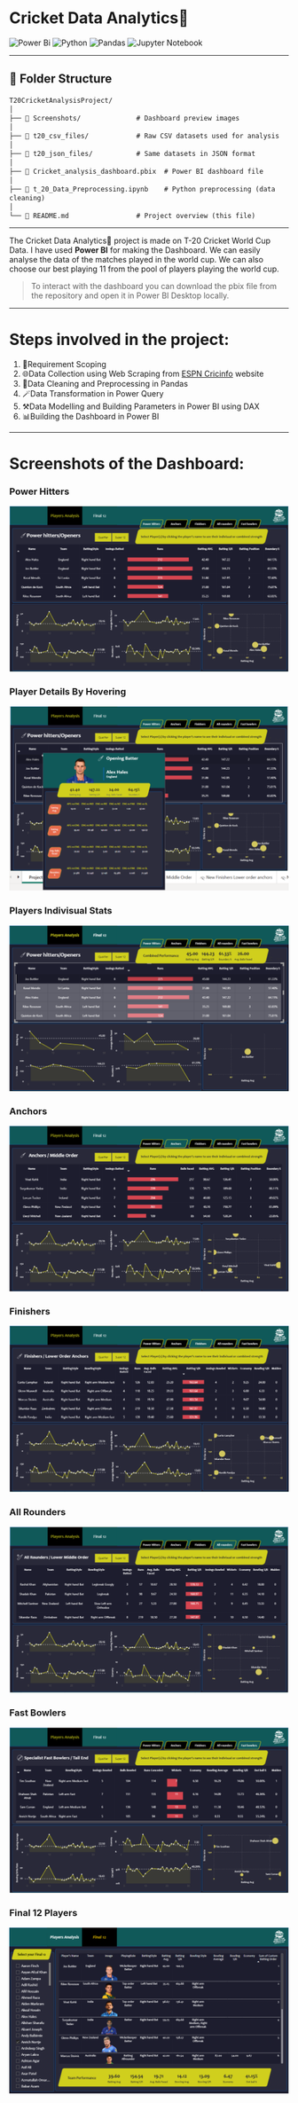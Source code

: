 # Cricket Data Analytics🏏

![Power Bi](https://img.shields.io/badge/power_bi-F2C811?style=for-the-badge&logo=powerbi&logoColor=black)
![Python](https://img.shields.io/badge/python-3670A0?style=for-the-badge&logo=python&logoColor=ffdd54)
![Pandas](https://img.shields.io/badge/pandas-%23150458.svg?style=for-the-badge&logo=pandas&logoColor=white)
![Jupyter Notebook](https://img.shields.io/badge/jupyter-%23FA0F00.svg?style=for-the-badge&logo=jupyter&logoColor=white)

---
## 📁 Folder Structure

```
T20CricketAnalysisProject/
│
├── 📂 Screenshots/              # Dashboard preview images
│
├── 📂 t20_csv_files/            # Raw CSV datasets used for analysis
│
├── 📂 t20_json_files/           # Same datasets in JSON format
│
├── 📄 Cricket_analysis_dashboard.pbix  # Power BI dashboard file
│
├── 🧹 t_20_Data_Preprocessing.ipynb    # Python preprocessing (data cleaning)
│
└── 📄 README.md                 # Project overview (this file)

```


---

The Cricket Data Analytics🏏 project is made on T-20 Cricket World Cup Data. I have used **Power BI** for making the Dashboard. We can easily analyse the data of the matches played in the world cup. We can also choose our best playing 11 from the pool of players playing the world cup. 

> To interact with the dashboard you can download the pbix file from the repository and open it in Power BI Desktop locally.

---

# Steps involved in the project:

1. 📝Requirement Scoping
2. 🌐Data Collection using Web Scraping from [ESPN Cricinfo](http://www.espn.in/cricket/) website
3. 🧹Data Cleaning and Preprocessing in Pandas
4. 🪄Data Transformation in Power Query
5. ⚒️Data Modelling and Building Parameters in Power BI using DAX
6. 📊Building the Dashboard in Power BI

---

# Screenshots of the Dashboard:

### Power Hitters
![power_hitters_and_openers](Screenshots/Power%20hitters.png)

### Player Details By Hovering
![hover_effect](Screenshots/Players%20Details%20.png)

### Players Indivisual Stats
![individual_stats](Screenshots/Indivisual_player_Preview.png)

### Anchors
![anchors](Screenshots/Anchors%20.png)

### Finishers
![finishers](Screenshots/Finishers.png)

### All Rounders
![all_rounders](Screenshots/All_Rounders.png)

### Fast Bowlers
![fast_bowlers](Screenshots/Specialist%20Bowlers.png)

### Final 12 Players
![pick_final_12](Screenshots/Final%2012.png)